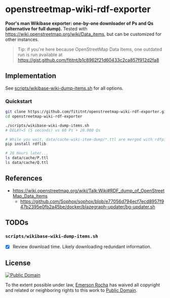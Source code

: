 # openstreetmap-wiki-rdf-exporter
**Poor's man Wikibase exporter: one-by-one downloader of Ps and Qs (alternative for full dump).**
Tested with <https://wiki.openstreetmap.org/wiki/Data_items>, but can be customized for other instances.

> Tip: if you're here because OpenStreetMap Data Items, one outdated run is run available at <https://gist.github.com/fititnt/b1c8962f21d60433c2ca857f912d2fa8>

## Implementation
See [scripts/wikibase-wiki-dump-items.sh](scripts/wikibase-wiki-dump-items.sh)
for all options.

### Quickstart

```bash
git clone https://github.com/fititnt/openstreetmap-wiki-rdf-exporter.git
cd openstreetmap-wiki-rdf-exporter

./scripts/wikibase-wiki-dump-items.sh
# DELAY=5 (5 seconds) vs 60 Ps + 20.000 Qs

# While you wait, data/cache-wiki-item-dump/*.ttl are merged with rdfpipe:
pip install rdflib

# 28 Hours later...
ls data/cache/P.ttl
ls data/cache/Q.ttl
```

## References
- https://wiki.openstreetmap.org/wiki/Talk:Wiki#RDF_dump_of_OpenStreetMap_Data_Items
  - https://github.com/Sophox/sophox/blob/e77056d794ecf7ecd8957f947b2395e0fb2a45be/docker/blazegraph-updater/bg-updater.sh

<!--
TODO
- https://www.npmjs.com/package/wikibase-cli (maybe test this?)
-->

## TODOs
### `scripts/wikibase-wiki-dump-items.sh`
- [x] Review download time. Likely downloading redundant information.

## License

[![Public Domain](https://i.creativecommons.org/p/zero/1.0/88x31.png)](UNLICENSE)

To the extent possible under law, [Emerson Rocha](https://github.com/fititnt)
has waived all copyright and related or neighboring rights to this work to
[Public Domain](UNLICENSE).
